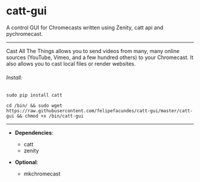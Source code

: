 # catt-gui

A control GUI for Chromecasts written using Zenity, catt api and pychromecast.

----

Cast All The Things allows you to send videos from many, many online sources (YouTube, Vimeo, and a few hundred others) to your Chromecast. It also allows you to cast local files or render websites.

###### Install:

```
sudo pip install catt

cd /bin/ && sudo wget https://raw.githubusercontent.com/felipefacundes/catt-gui/master/catt-gui && chmod +x /bin/catt-gui
```

----

- **Dependencies**:
  - catt
  - zenity
  
- **Optional**:
  - mkchromecast
